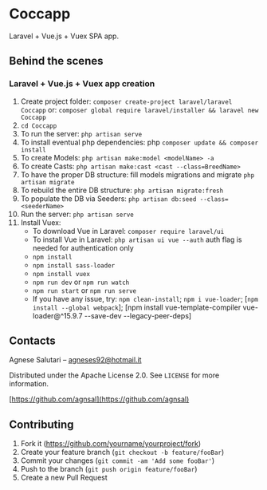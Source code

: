 # Coccapp
Laravel + Vue.js + Vuex SPA app.

## Behind the scenes
### Laravel + Vue.js + Vuex app creation
1. Create project folder: ```composer create-project laravel/laravel Coccapp```
or: ```composer global require laravel/installer && laravel new Coccapp```
2. ```cd Coccapp```
3. To run the server: ```php artisan serve```
4. To install eventual php dependencies: php ```composer update && composer install```
5. To create Models: ```php artisan make:model <modelName> -a```
6. To create Casts: ```php artisan make:cast <cast --class=BreedName>```
7. To have the proper DB structure: fill models migrations and migrate ```php artisan migrate```
9. To rebuild the entire DB structure: ```php artisan migrate:fresh```
10. To populate the DB via Seeders: ```php artisan db:seed --class=<seederName>```
11. Run the server: ```php artisan serve```
12. Install Vuex:
     - To download Vue in Laravel: ```composer require laravel/ui```
     - To install Vue in Laravel: ```php artisan ui vue --auth``` auth flag is needed for authentication only
     - ```npm install```
     - ```npm install sass-loader```
     - ```npm install vuex```
     - ```npm run dev``` or ```npm run watch```
     - ```npm run start``` or ```npm run serve```
     - If you have any issue, try: ```npm clean-install```; ```npm i vue-loader```; [```npm install --global webpack```]; [npm install vue-template-compiler vue-loader@^15.9.7 --save-dev --legacy-peer-deps] 


## Contacts
Agnese Salutari – agneses92@hotmail.it

Distributed under the Apache License 2.0. See ``LICENSE`` for more information.

[https://github.com/agnsal](https://github.com/agnsal)


## Contributing
1. Fork it (<https://github.com/yourname/yourproject/fork>)
2. Create your feature branch (`git checkout -b feature/fooBar`)
3. Commit your changes (`git commit -am 'Add some fooBar'`)
4. Push to the branch (`git push origin feature/fooBar`)
5. Create a new Pull Request

